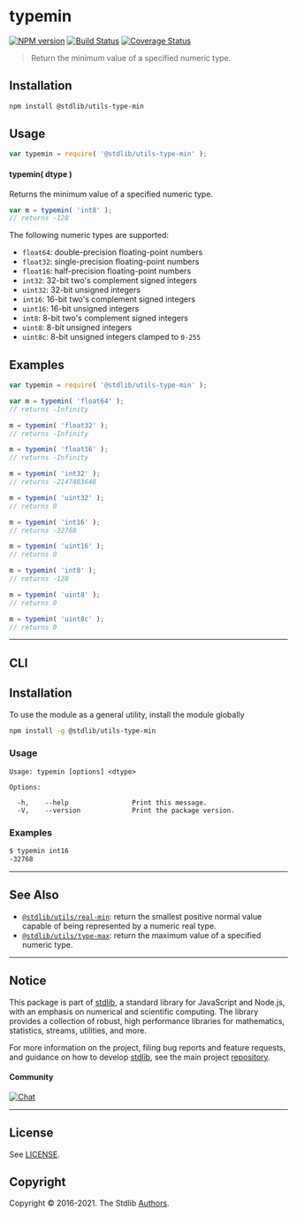 <!--

@license Apache-2.0

Copyright (c) 2018 The Stdlib Authors.

Licensed under the Apache License, Version 2.0 (the "License");
you may not use this file except in compliance with the License.
You may obtain a copy of the License at

   http://www.apache.org/licenses/LICENSE-2.0

Unless required by applicable law or agreed to in writing, software
distributed under the License is distributed on an "AS IS" BASIS,
WITHOUT WARRANTIES OR CONDITIONS OF ANY KIND, either express or implied.
See the License for the specific language governing permissions and
limitations under the License.

-->

# typemin

[![NPM version][npm-image]][npm-url] [![Build Status][test-image]][test-url] [![Coverage Status][coverage-image]][coverage-url] <!-- [![dependencies][dependencies-image]][dependencies-url] -->

> Return the minimum value of a specified numeric type.

<!-- Section to include introductory text. Make sure to keep an empty line after the intro `section` element and another before the `/section` close. -->

<section class="intro">

</section>

<!-- /.intro -->

<!-- Package usage documentation. -->

<section class="installation">

## Installation

```bash
npm install @stdlib/utils-type-min
```

</section>

<section class="usage">

## Usage

```javascript
var typemin = require( '@stdlib/utils-type-min' );
```

#### typemin( dtype )

Returns the minimum value of a specified numeric type.

```javascript
var m = typemin( 'int8' );
// returns -128
```

The following numeric types are supported:

-   `float64`: double-precision floating-point numbers
-   `float32`: single-precision floating-point numbers
-   `float16`: half-precision floating-point numbers
-   `int32`: 32-bit two's complement signed integers
-   `uint32`: 32-bit unsigned integers
-   `int16`: 16-bit two's complement signed integers
-   `uint16`: 16-bit unsigned integers
-   `int8`: 8-bit two's complement signed integers
-   `uint8`: 8-bit unsigned integers
-   `uint8c`: 8-bit unsigned integers clamped to `0-255`

</section>

<!-- /.usage -->

<!-- Package usage notes. Make sure to keep an empty line after the `section` element and another before the `/section` close. -->

<section class="notes">

</section>

<!-- /.notes -->

<!-- Package usage examples. -->

<section class="examples">

## Examples

<!-- eslint no-undef: "error" -->

```javascript
var typemin = require( '@stdlib/utils-type-min' );

var m = typemin( 'float64' );
// returns -Infinity

m = typemin( 'float32' );
// returns -Infinity

m = typemin( 'float16' );
// returns -Infinity

m = typemin( 'int32' );
// returns -2147483648

m = typemin( 'uint32' );
// returns 0

m = typemin( 'int16' );
// returns -32768

m = typemin( 'uint16' );
// returns 0

m = typemin( 'int8' );
// returns -128

m = typemin( 'uint8' );
// returns 0

m = typemin( 'uint8c' );
// returns 0
```

</section>

<!-- /.examples -->

<!-- Section for describing a command-line interface. -->

* * *

<section class="cli">

## CLI

<section class="installation">

## Installation

To use the module as a general utility, install the module globally

```bash
npm install -g @stdlib/utils-type-min
```

</section>

<section class="usage">

### Usage

```text
Usage: typemin [options] <dtype>

Options:

  -h,    --help                Print this message.
  -V,    --version             Print the package version.
```

</section>

<!-- /.usage -->

<!-- CLI usage notes. Make sure to keep an empty line after the `section` element and another before the `/section` close. -->

<section class="notes">

</section>

<!-- /.notes -->

<!-- CLI usage examples. -->

<section class="examples">

### Examples

```bash
$ typemin int16
-32768
```

</section>

<!-- /.examples -->

</section>

<!-- /.cli -->

<!-- Section to include cited references. If references are included, add a horizontal rule *before* the section. Make sure to keep an empty line after the `section` element and another before the `/section` close. -->

<section class="references">

</section>

<!-- /.references -->

<!-- Section for related `stdlib` packages. Do not manually edit this section, as it is automatically populated. -->

<section class="related">

* * *

## See Also

-   <span class="package-name">[`@stdlib/utils/real-min`][@stdlib/utils/real-min]</span><span class="delimiter">: </span><span class="description">return the smallest positive normal value capable of being represented by a numeric real type.</span>
-   <span class="package-name">[`@stdlib/utils/type-max`][@stdlib/utils/type-max]</span><span class="delimiter">: </span><span class="description">return the maximum value of a specified numeric type.</span>

</section>

<!-- /.related -->

<!-- Section for all links. Make sure to keep an empty line after the `section` element and another before the `/section` close. -->


<section class="main-repo" >

* * *

## Notice

This package is part of [stdlib][stdlib], a standard library for JavaScript and Node.js, with an emphasis on numerical and scientific computing. The library provides a collection of robust, high performance libraries for mathematics, statistics, streams, utilities, and more.

For more information on the project, filing bug reports and feature requests, and guidance on how to develop [stdlib][stdlib], see the main project [repository][stdlib].

#### Community

[![Chat][chat-image]][chat-url]

---

## License

See [LICENSE][stdlib-license].


## Copyright

Copyright &copy; 2016-2021. The Stdlib [Authors][stdlib-authors].

</section>

<!-- /.stdlib -->

<!-- Section for all links. Make sure to keep an empty line after the `section` element and another before the `/section` close. -->

<section class="links">

[npm-image]: http://img.shields.io/npm/v/@stdlib/utils-type-min.svg
[npm-url]: https://npmjs.org/package/@stdlib/utils-type-min

[test-image]: https://github.com/stdlib-js/utils-type-min/actions/workflows/test.yml/badge.svg
[test-url]: https://github.com/stdlib-js/utils-type-min/actions/workflows/test.yml

[coverage-image]: https://img.shields.io/codecov/c/github/stdlib-js/utils-type-min/main.svg
[coverage-url]: https://codecov.io/github/stdlib-js/utils-type-min?branch=main

<!--

[dependencies-image]: https://img.shields.io/david/stdlib-js/utils-type-min.svg
[dependencies-url]: https://david-dm.org/stdlib-js/utils-type-min/main

-->

[chat-image]: https://img.shields.io/gitter/room/stdlib-js/stdlib.svg
[chat-url]: https://gitter.im/stdlib-js/stdlib/

[stdlib]: https://github.com/stdlib-js/stdlib

[stdlib-authors]: https://github.com/stdlib-js/stdlib/graphs/contributors

[stdlib-license]: https://raw.githubusercontent.com/stdlib-js/utils-type-min/main/LICENSE

<!-- <related-links> -->

[@stdlib/utils/real-min]: https://github.com/stdlib-js/utils-real-min

[@stdlib/utils/type-max]: https://github.com/stdlib-js/utils-type-max

<!-- </related-links> -->

</section>

<!-- /.links -->
